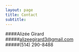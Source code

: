 ```yaml
---
layout: page
title: Contact
subtitle:
---
```


####Alizée Girard  
#####alizeegirard3@gmail.com  
#####(514) 290-8488  

